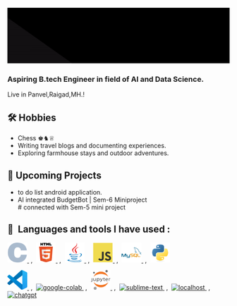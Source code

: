 ![Header GIF](readmebannergif.gif)
<h3 align="left">Aspiring B.tech Engineer in field of AI and Data Science.</h3>
<p>Live in Panvel,Raigad,MH.!</p>
<h2>🛠️ Hobbies</h2>
<ul>
  <li>Chess ♚♞♕</li>
  <li>Writing travel blogs and documenting experiences.</li>
  <li>Exploring farmhouse stays and outdoor adventures.</li>
</ul>
<h2>📁 Upcoming Projects</h2>
<ul>
   <li>to do list android application.</li>
  <li>AI integrated BudgetBot  | Sem-6 Miniproject</li> # connected with Sem-5 mini project
</ul>
<h2> 🚀 &nbsp;Languages and tools I have used :</h2>

<p align="left">
  <a href="https://www.cprogramming.com/" rel="noreferrer">
      <img src="https://raw.githubusercontent.com/devicons/devicon/master/icons/c/c-original.svg" alt="c" width="45" height="45"/>
  </a> &nbsp;,&nbsp;
  <a href="https://www.w3.org/html/" rel="noreferrer">
      <img src="https://raw.githubusercontent.com/devicons/devicon/master/icons/html5/html5-original-wordmark.svg" alt="html5" width="45" height="45"/>
  </a> &nbsp;,&nbsp;
  <a href="https://www.java.com" rel="noreferrer">
      <img src="https://raw.githubusercontent.com/devicons/devicon/master/icons/java/java-original.svg" alt="java" width="45" height="45"/>
  </a> &nbsp;,&nbsp;
  <a href="https://developer.mozilla.org/en-US/docs/Web/JavaScript" rel="noreferrer">
      <img src="https://raw.githubusercontent.com/devicons/devicon/master/icons/javascript/javascript-original.svg" alt="javascript" width="45" height="45"/>
  </a> &nbsp;,&nbsp;
  <a href="https://www.mysql.com/" rel="noreferrer">
      <img src="https://raw.githubusercontent.com/devicons/devicon/master/icons/mysql/mysql-original-wordmark.svg" alt="mysql" width="45" height="45"/>
  </a> &nbsp;,&nbsp;
  <a href="https://www.python.org" rel="noreferrer">
      <img src="https://raw.githubusercontent.com/devicons/devicon/master/icons/python/python-original.svg" alt="python" width="45" height="45"/>
  </a>
</p>
<p align="left">
  <!-- VS Code -->
  <a href="https://code.visualstudio.com/" rel="noreferrer">
      <img src="https://raw.githubusercontent.com/devicons/devicon/master/icons/vscode/vscode-original.svg" alt="vscode" width="45" height="45"/>
  </a> &nbsp;,&nbsp;

  <!-- Google Colab -->
  <a href="https://colab.research.google.com/" rel="noreferrer">
      <img src="https://upload.wikimedia.org/wikipedia/commons/d/d0/Google_Colaboratory_SVG_Logo.svg" alt="google-colab" width="45" height="45"/>
  </a> &nbsp;,&nbsp;

  <!-- Jupyter Notebook -->
  <a href="https://jupyter.org/" rel="noreferrer">
      <img src="https://raw.githubusercontent.com/devicons/devicon/master/icons/jupyter/jupyter-original-wordmark.svg" alt="jupyter-notebook" width="45" height="45"/>
  </a> &nbsp;,&nbsp;

  <!-- Sublime Text -->
  <a href="https://www.sublimetext.com/" rel="noreferrer">
      <img src="https://upload.wikimedia.org/wikipedia/en/d/d2/Sublime_Text_3_logo.png" alt="sublime-text" width="45" height="45"/>
  </a> &nbsp;,&nbsp;

  <!-- Localhost -->
  <a href="http://localhost/" rel="noreferrer">
      <img src="https://cdn-icons-png.flaticon.com/512/1930/1930112.png" alt="localhost" width="45" height="45"/>
  </a> &nbsp;,&nbsp;

  <!-- ChatGPT -->
  <a href="https://chat.openai.com/" rel="noreferrer">
      <img src="https://upload.wikimedia.org/wikipedia/commons/0/04/ChatGPT_logo.svg" alt="chatgpt" width="45" height="45"/>
  </a>
</p>
<div id="header" align="center">
  <img src="https://komarev.com/ghpvc/?username=atharvaghayal&style=for-the-badge&color=blue" alt=""/>
</div>
